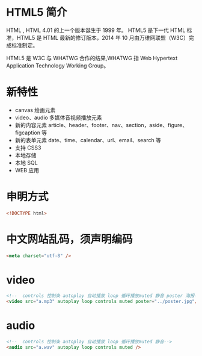 # HTML5 简介

HTML , HTML 4.01 的上一个版本诞生于 1999 年。
HTML5 是下一代 HTML 标准，HTML5 是 HTML 最新的修订版本，2014 年 10 月由万维网联盟（W3C）完成标准制定。

HTML5 是 W3C 与 WHATWG 合作的结果,WHATWG 指 Web Hypertext Application Technology Working Group。

# 新特性

- canvas 绘画元素
- video、audio 多媒体音视频播放元素
- 新的内容元素 article、header、footer、nav、section，aside、figure、figcaption 等
- 新的表单元素 date、time、calendar、url、email、search 等
- 支持 CSS3
- 本地存储
- 本地 SQL
- WEB 应用

# 申明方式

```html
<!DOCTYPE html>
```

# 中文网站乱码，须声明编码

```html
<meta charset="utf-8" />
```

# video

```html
<!--  controls 控制条 autoplay 自动播放 loop 循环播放muted 静音 poster 海报-->
<video src="a.mp3" autoplay loop controls muted poster="../poster.jpg"/>
```

# audio

```html
<!--  controls 控制条 autoplay 自动播放 loop 循环播放muted 静音-->
<audio src="a.wav" autoplay loop controls muted />
```